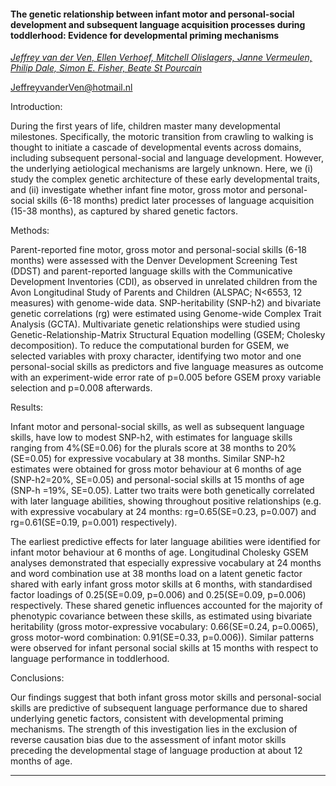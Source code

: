 #### The genetic relationship between infant motor and personal-social development and subsequent language acquisition processes during toddlerhood:  Evidence for developmental priming mechanisms

[*Jeffrey van der Ven, Ellen Verhoef, Mitchell Olislagers, Janne Vermeulen, Philip Dale, Simon E. Fisher, Beate St Pourcain*](./authors)

JeffreyvanderVen@hotmail.nl

Introduction:

During the first years of life, children master many developmental milestones. Specifically, the motoric transition from crawling to walking is thought to initiate a cascade of developmental events across domains, including subsequent personal-social and language development. However, the underlying aetiological mechanisms are largely unknown. Here, we (i) study the complex genetic architecture of these early developmental traits, and (ii) investigate whether infant fine motor, gross motor and personal-social skills (6-18 months) predict later processes of language acquisition (15-38 months), as captured by shared genetic factors. 

Methods:

Parent-reported fine motor, gross motor and personal-social skills (6-18 months) were assessed with the Denver Development Screening Test (DDST) and parent-reported language skills with the Communicative Development Inventories (CDI), as observed in unrelated children from the Avon Longitudinal Study of Parents and Children (ALSPAC; N<6553, 12 measures) with genome-wide data. SNP-heritability (SNP-h2) and bivariate genetic correlations (rg) were estimated using Genome-wide Complex Trait Analysis (GCTA). Multivariate genetic relationships were studied using Genetic-Relationship-Matrix Structural Equation modelling (GSEM; Cholesky decomposition). To reduce the computational burden for GSEM, we selected variables with proxy character, identifying two motor and one personal-social skills as predictors and five language measures as outcome with an experiment-wide error rate of p=0.005 before GSEM proxy variable selection and p=0.008 afterwards. 

Results: 

Infant motor and personal-social skills, as well as subsequent language skills, have low to modest SNP-h2, with estimates for language skills ranging from 4%(SE=0.06) for the plurals score at 38 months to 20%(SE=0.05) for expressive vocabulary at 38 months. Similar SNP-h2 estimates were obtained for gross motor behaviour at 6 months of age (SNP-h2=20%, SE=0.05) and personal-social skills at 15 months of age (SNP-h =19%, SE=0.05). Latter two traits were both genetically correlated with later language abilities, showing throughout positive relationships (e.g. with expressive vocabulary at 24 months: rg=0.65(SE=0.23, p=0.007) and rg=0.61(SE=0.19, p=0.001) respectively). 

The earliest predictive effects for later language abilities were identified for infant motor behaviour at 6 months of age. Longitudinal Cholesky GSEM analyses demonstrated that especially expressive vocabulary at 24 months and word combination use at 38 months load on a latent genetic factor shared with early infant gross motor skills at 6 months, with standardised factor loadings of 0.25(SE=0.09, p=0.006) and 0.25(SE=0.09, p=0.006) respectively. These shared genetic influences accounted for the majority of phenotypic covariance between these skills, as estimated using bivariate heritability (gross motor-expressive vocabulary: 0.66(SE=0.24, p=0.0065), gross motor-word combination: 0.91(SE=0.33, p=0.006)). Similar patterns were observed for infant personal social skills at 15 months with respect to language performance in toddlerhood. 

Conclusions:

Our findings suggest that both infant gross motor skills and personal-social skills are predictive of subsequent language performance due to shared underlying genetic factors, consistent with developmental priming mechanisms. The strength of this investigation lies in the exclusion of reverse causation bias due to the assessment of infant motor skills preceding the developmental stage of language production at about 12 months of age.

---

